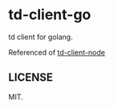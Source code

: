 td-client-go
============

td client for golang.

Referenced of [td-client-node](https://github.com/treasure-data/td-client-node)

LICENSE
-------

MIT.
